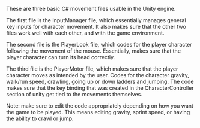 These are three basic C# movement files usable in the Unity engine.

The first file is the InputManager file, which essentially manages 
general key inputs for character movement. It also makes sure that the 
other two files work well with each other, and with the game environment.

The second file is the PlayerLook file, which codes for the player character
following the movement of the mouse. Essentially, makes sure that the player
character can turn its head correctly.

The third file is the PlayerMotor file, which makes sure that the player character 
moves as intended by the user. Codes for the character gravity, walk/run speed,
crawling, going up or down ladders and jumping. The code makes sure that the key binding that was created in the
CharacterController section of unity get tied to the movements themselves.

Note: make sure to edit the code appropriately depending on how you want the game to be played.
This means editing gravity, sprint speed, or having the ability to crawl or jump.
